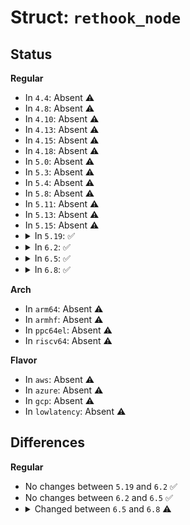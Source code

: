 # Struct: <code>rethook_node</code>

## Status
<b>Regular</b>
<ul>
<li>
In <code>4.4</code>: Absent ⚠️
</li>
<li>
In <code>4.8</code>: Absent ⚠️
</li>
<li>
In <code>4.10</code>: Absent ⚠️
</li>
<li>
In <code>4.13</code>: Absent ⚠️
</li>
<li>
In <code>4.15</code>: Absent ⚠️
</li>
<li>
In <code>4.18</code>: Absent ⚠️
</li>
<li>
In <code>5.0</code>: Absent ⚠️
</li>
<li>
In <code>5.3</code>: Absent ⚠️
</li>
<li>
In <code>5.4</code>: Absent ⚠️
</li>
<li>
In <code>5.8</code>: Absent ⚠️
</li>
<li>
In <code>5.11</code>: Absent ⚠️
</li>
<li>
In <code>5.13</code>: Absent ⚠️
</li>
<li>
In <code>5.15</code>: Absent ⚠️
</li>
<li>
<details>
<summary>In <code>5.19</code>: ✅</summary>

```c
struct rethook_node {
    struct freelist_node freelist;
    struct callback_head rcu;
    struct llist_node llist;
    struct rethook *rethook;
    long unsigned int ret_addr;
    long unsigned int frame;
};
```
</details>
</li>
<li>
<details>
<summary>In <code>6.2</code>: ✅</summary>

```c
struct rethook_node {
    struct freelist_node freelist;
    struct callback_head rcu;
    struct llist_node llist;
    struct rethook *rethook;
    long unsigned int ret_addr;
    long unsigned int frame;
};
```
</details>
</li>
<li>
<details>
<summary>In <code>6.5</code>: ✅</summary>

```c
struct rethook_node {
    struct freelist_node freelist;
    struct callback_head rcu;
    struct llist_node llist;
    struct rethook *rethook;
    long unsigned int ret_addr;
    long unsigned int frame;
};
```
</details>
</li>
<li>
<details>
<summary>In <code>6.8</code>: ✅</summary>

```c
struct rethook_node {
    struct callback_head rcu;
    struct llist_node llist;
    struct rethook *rethook;
    long unsigned int ret_addr;
    long unsigned int frame;
};
```
</details>
</li>
</ul>
<b>Arch</b>
<ul>
<li>
In <code>arm64</code>: Absent ⚠️
</li>
<li>
In <code>armhf</code>: Absent ⚠️
</li>
<li>
In <code>ppc64el</code>: Absent ⚠️
</li>
<li>
In <code>riscv64</code>: Absent ⚠️
</li>
</ul>
<b>Flavor</b>
<ul>
<li>
In <code>aws</code>: Absent ⚠️
</li>
<li>
In <code>azure</code>: Absent ⚠️
</li>
<li>
In <code>gcp</code>: Absent ⚠️
</li>
<li>
In <code>lowlatency</code>: Absent ⚠️
</li>
</ul>

## Differences
<b>Regular</b>
<ul>
<li>
No changes between <code>5.19</code> and <code>6.2</code> ✅
</li>
<li>
No changes between <code>6.2</code> and <code>6.5</code> ✅
</li>
<li>
<details>
<summary>Changed between <code>6.5</code> and <code>6.8</code> ⚠️</summary>
<ul>
<li>
<b>Field removed. </b>
<code>struct freelist_node freelist</code>
</li>
</ul>
</details>
</li>
</ul>

